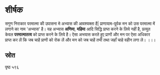 # शीर्षक

सगुण निराकार परमात्मा की उपासना मे अभ्यास की आवश्यक्ता है| प्राणायाम-पूर्वक मन को उस परमात्मा में लगाने का नाम 'अभ्यास' है। यह अभ्यास **अणिमा**, **महिमा** आदि सिद्धि प्राप्त करने के लिये नहीं है, प्रत्युत केवल **परमात्मातत्व** को प्राप्त करने के लिये है। ऐसा अभयास करते हुए प्राणों और मन पर ऐसा अधिकार प्राप्त कर लें कि जब चाहें प्राणों को रोक लें और मन को जब चाहें तभी तथा जहाँ चाहे वहीन लगा ले।
।।।

## स्रोत

पृष्ठ ५९६